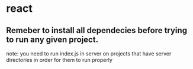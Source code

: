 # react

<h2>Remeber to install all dependecies before trying to run any given project.</h2>
<p>note: you need to run index.js in server on projects that have server directories in order for them to run properly</p>
